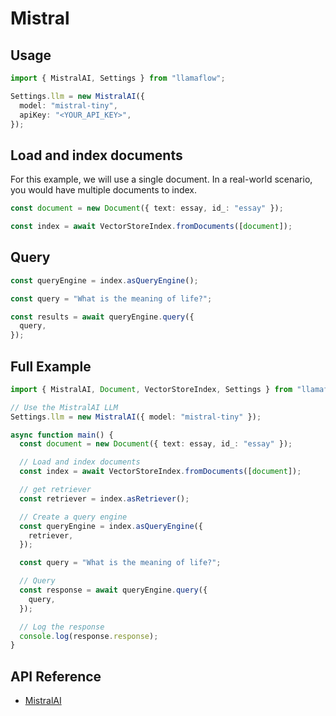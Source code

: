 # Mistral

## Usage

```ts
import { MistralAI, Settings } from "llamaflow";

Settings.llm = new MistralAI({
  model: "mistral-tiny",
  apiKey: "<YOUR_API_KEY>",
});
```

## Load and index documents

For this example, we will use a single document. In a real-world scenario, you would have multiple documents to index.

```ts
const document = new Document({ text: essay, id_: "essay" });

const index = await VectorStoreIndex.fromDocuments([document]);
```

## Query

```ts
const queryEngine = index.asQueryEngine();

const query = "What is the meaning of life?";

const results = await queryEngine.query({
  query,
});
```

## Full Example

```ts
import { MistralAI, Document, VectorStoreIndex, Settings } from "llamaflow";

// Use the MistralAI LLM
Settings.llm = new MistralAI({ model: "mistral-tiny" });

async function main() {
  const document = new Document({ text: essay, id_: "essay" });

  // Load and index documents
  const index = await VectorStoreIndex.fromDocuments([document]);

  // get retriever
  const retriever = index.asRetriever();

  // Create a query engine
  const queryEngine = index.asQueryEngine({
    retriever,
  });

  const query = "What is the meaning of life?";

  // Query
  const response = await queryEngine.query({
    query,
  });

  // Log the response
  console.log(response.response);
}
```

## API Reference

- [MistralAI](../../../api/classes/MistralAI.md)
